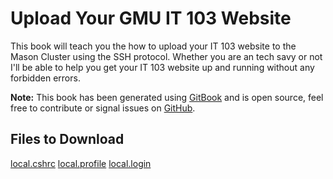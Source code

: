 Upload Your GMU IT 103 Website
======

This book will teach you the how to upload your IT 103 website to the Mason Cluster using the SSH protocol. Whether you are an tech savy or not I'll be able to help you get your IT 103 website up and running without any forbidden errors.

**Note:** This book has been generated using [GitBook](http://www.gitbook.io) and is open source, feel free to contribute or signal issues on [GitHub](https://github.com/the-ben-waters/it103.tutorial).

Files to Download
---
[local.cshrc](https://github.com/the-ben-waters/it103-tutorial/blob/master/files/local.cshrc)
[local.profile](https://github.com/the-ben-waters/it103-tutorial/blob/master/files/local.profile)
[local.login](https://github.com/the-ben-waters/it103-tutorial/blob/master/files/local.login)
